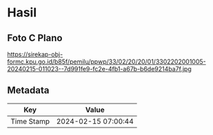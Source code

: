 # Hasil

## Foto C Plano

https://sirekap-obj-formc.kpu.go.id/b85f/pemilu/ppwp/33/02/20/20/01/3302202001005-20240215-011023--7d991fe9-fc2e-4fb1-a67b-b6de9214ba7f.jpg


## Metadata

| Key        | Value               |
| ---------- | ------------------- |
| Time Stamp | 2024-02-15 07:00:44 |



